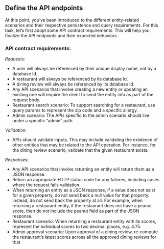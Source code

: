 ## Define the API endpoints

At this point, you’ve been introduced to the different entity-related scenarios and their respective persistence and query requirements. For this task, let’s first adopt some API contract requirements. This will help you finalize the API endpoints and their expected behaviors.

### API contract requirements:

_Requests:_

- A user will always be referenced by their unique display name, not by a database Id.
- A restaurant will always be referenced by its database Id.
- A dining review will always be referenced by its database Id.
- Any API scenarios that involve creating a new entity or updating an existing one will require the client to send the entity info as part of the request body.
- Restaurant search scenario: To support searching for a restaurant, use query params to represent the zip code and a specific allergy.
- Admin scenario: The APIs specific to the admin scenario should live under a specific “admin” path.

_Validation:_

- APIs should validate inputs. This may include validating the existence of other entities that may be related to the API operation. For instance, for the dining review scenario, validate that the given restaurant exists.

_Responses:_

- Any API scenarios that involve returning an entity will return them as a JSON response.
- Return an appropriate HTTP status code for any failures, including cases where the request fails validation.
- When returning an entity as a JSON response, if a value does not exist for a given property, do not send back a null value for that property. Instead, do not send back the property at all. For example, when returning a restaurant entity, if the restaurant does not have a peanut score, then do not include the peanut field as part of the JSON response.
- Restaurant scenario: When returning a restaurant entity with its scores, represent the individual scores to two decimal places, e.g. 4.75.
- Admin approval scenario: Upon approval of a dining review, re-compute the restaurant’s latest scores across all the approved dining reviews for that